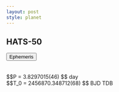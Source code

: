 ```yaml
---
layout: post
style: planet
---
```

<script src="../js/planets.js"></script>

## HATS-50

<!-- Tab links -->
<div class="tab">
<button class="tablinks" onclick="openCity(event, 'Ephemeris')">Ephemeris</button>
</div>

<!-- Tab content -->
<div id="Ephemeris" class="tabcontent" markdown="1">
<br/><br/>
$$P = 3.8297015(46) $$ day <br/>
$$T_0 = 2456870.348712(68) $$ BJD TDB
<br/><br/>
<br/><br/>
</div>


